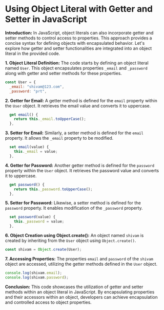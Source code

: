 # Using Object Literal with Getter and Setter in JavaScript

**Introduction:**
In JavaScript, object literals can also incorporate getter and setter methods to control access to properties. This approach provides a concise syntax for defining objects with encapsulated behavior. Let's explore how getter and setter functionalities are integrated into an object literal in the provided code.

**1. Object Literal Definition:**
The code starts by defining an object literal named `User`. This object encapsulates properties `_email` and `_password` along with getter and setter methods for these properties.

```javascript
const User = {
  _email: "shivam@123.com",
  _password: "prt",
```

**2. Getter for Email:**
A getter method is defined for the `email` property within the `User` object. It retrieves the email value and converts it to uppercase.

```javascript
  get email() {
    return this._email.toUpperCase();
  },
```

**3. Setter for Email:**
Similarly, a setter method is defined for the `email` property. It allows the `_email` property to be modified.

```javascript
  set email(value) {
    this._email = value;
  },
```

**4. Getter for Password:**
Another getter method is defined for the `password` property within the `User` object. It retrieves the password value and converts it to uppercase.

```javascript
  get password() {
    return this._password.toUpperCase();
  },
```

**5. Setter for Password:**
Likewise, a setter method is defined for the `password` property. It enables modification of the `_password` property.

```javascript
  set password(value) {
    this._password = value;
  },
```

**6. Object Creation using Object.create():**
An object named `shivam` is created by inheriting from the `User` object using `Object.create()`.

```javascript
const shivam = Object.create(User);
```

**7. Accessing Properties:**
The properties `email` and `password` of the `shivam` object are accessed, utilizing the getter methods defined in the `User` object.

```javascript
console.log(shivam.email);
console.log(shivam.password);
```

**Conclusion:**
This code showcases the utilization of getter and setter methods within an object literal in JavaScript. By encapsulating properties and their accessors within an object, developers can achieve encapsulation and controlled access to object properties.
